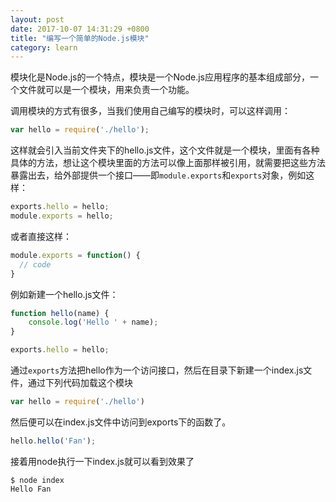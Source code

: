 ```yaml
---
layout: post
date: 2017-10-07 14:31:29 +0800
title: "编写一个简单的Node.js模块"
category: learn
---
```


模块化是Node.js的一个特点，模块是一个Node.js应用程序的基本组成部分，一个文件就可以是一个模块，用来负责一个功能。

调用模块的方式有很多，当我们使用自己编写的模块时，可以这样调用：

```js
var hello = require('./hello');
```

这样就会引入当前文件夹下的hello.js文件，这个文件就是一个模块，里面有各种具体的方法，想让这个模块里面的方法可以像上面那样被引用，就需要把这些方法暴露出去，给外部提供一个接口——即`module.exports`和`exports`对象，例如这样：

```js
exports.hello = hello;
module.exports = hello;
```

或者直接这样：

```js
module.exports = function() {
  // code
}
```

例如新建一个hello.js文件：

```js
function hello(name) {
    console.log('Hello ' + name);
}

exports.hello = hello;

```

通过`exports`方法把hello作为一个访问接口，然后在目录下新建一个index.js文件，通过下列代码加载这个模块

```js
var hello = require('./hello')
```

然后便可以在index.js文件中访问到exports下的函数了。

```js
hello.hello('Fan');
```

接着用node执行一下index.js就可以看到效果了

```
$ node index
Hello Fan
```